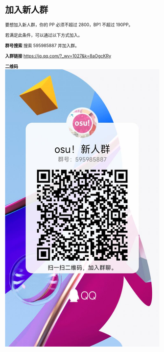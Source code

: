 # 加入新人群

要想加入新人群，你的 PP 必须不超过 2800，BP1 不超过 190PP。

若满足此条件，可以通过以下方式加入。

**群号搜索** 搜索 595985887 并加入群。

**入群链接** <https://jq.qq.com/?_wv=1027&k=8aOgcKRy>

**二维码** <br/>
![](./qrcode-2.75x.jpg)
